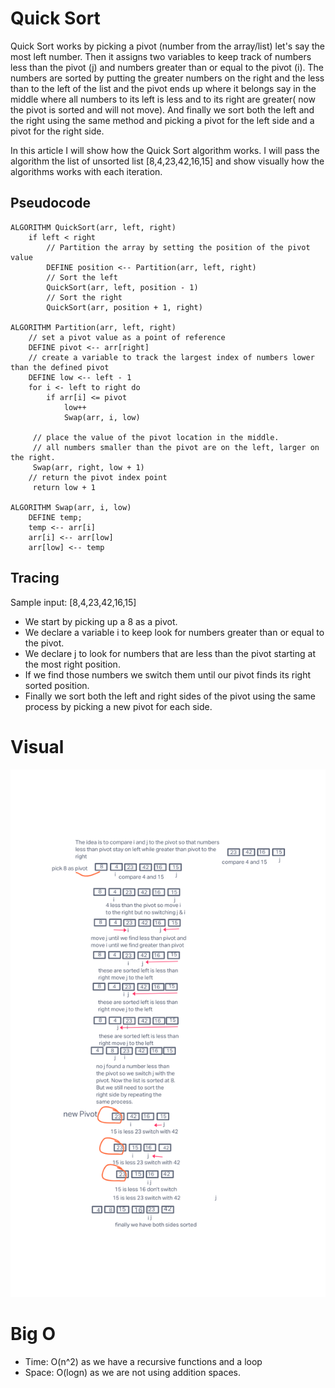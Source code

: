 # Quick Sort

Quick Sort works by picking a pivot (number from the array/list) let's say the most left number. Then it assigns two variables to keep track of numbers less than the pivot (j) and numbers greater than or equal to the pivot (i). The numbers are sorted by putting the greater numbers on the right and the less than to the left of the list and the pivot ends up where it belongs say in the middle where all numbers to its left is less and to its right are greater( now the pivot is sorted and will not move). And finally we sort both the left and the right using the same method and picking a pivot for the left side and a pivot for the right side.

In this article I will show how the Quick Sort algorithm works. I will pass the algorithm the list of unsorted list [8,4,23,42,16,15] and show visually how the algorithms works with each iteration.

## Pseudocode

```
ALGORITHM QuickSort(arr, left, right)
    if left < right
        // Partition the array by setting the position of the pivot value
        DEFINE position <-- Partition(arr, left, right)
        // Sort the left
        QuickSort(arr, left, position - 1)
        // Sort the right
        QuickSort(arr, position + 1, right)

ALGORITHM Partition(arr, left, right)
    // set a pivot value as a point of reference
    DEFINE pivot <-- arr[right]
    // create a variable to track the largest index of numbers lower than the defined pivot
    DEFINE low <-- left - 1
    for i <- left to right do
        if arr[i] <= pivot
            low++
            Swap(arr, i, low)

     // place the value of the pivot location in the middle.
     // all numbers smaller than the pivot are on the left, larger on the right.
     Swap(arr, right, low + 1)
    // return the pivot index point
     return low + 1

ALGORITHM Swap(arr, i, low)
    DEFINE temp;
    temp <-- arr[i]
    arr[i] <-- arr[low]
    arr[low] <-- temp
```

## Tracing

Sample input: [8,4,23,42,16,15]
* We start by picking up a 8 as a pivot.
* We declare a variable i to keep look for numbers greater than or equal to the pivot.
* We declare j to look for numbers that are less than the pivot starting at the most right position.
* If we find those numbers we switch them until our pivot finds its right sorted position.
* Finally we sort both the left and right sides of the pivot using the same process by picking a new pivot for each side.
# Visual

![Quick Sort](quick-sort.png)

# Big O

* Time: O(n^2) as we have a recursive functions and a loop
* Space: O(logn) as we are not using addition spaces.
